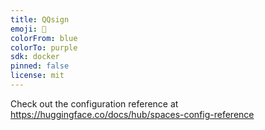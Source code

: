 ```yaml
---
title: QQsign
emoji: 🦀
colorFrom: blue
colorTo: purple
sdk: docker
pinned: false
license: mit
---
```


Check out the configuration reference at https://huggingface.co/docs/hub/spaces-config-reference